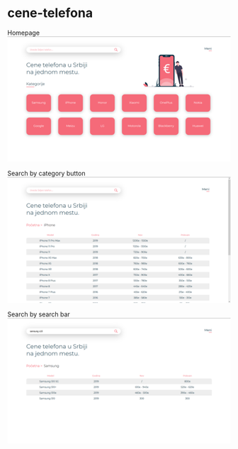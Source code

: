 # cene-telefona

Homepage
![Image-1](./public/images/image-1.png)

Search by category button
![Image-2](./public/images/image-2.png)

Search by search bar
![Image-3](./public/images/image-3.png)
